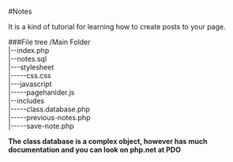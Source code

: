 ﻿#Notes

It is a kind of tutorial for learning how to create posts to your page.

###File tree
/Main Folder<br />
|--index.php<br />
|--notes.sql<br />
|---stylesheet<br />
|-----css.css<br />
|---javascript<br />
|-----pagehanlder.js<br />
|--includes<br />
|-----class.database.php<br />
|-----previous-notes.php<br />
|-----save-note.php<br />

__The class database is a complex object, however has much documentation and you can look on php.net at PDO__